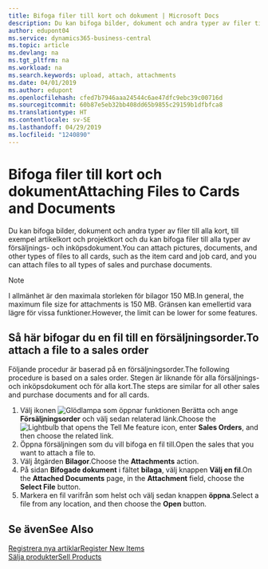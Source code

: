 ```yaml
---
title: Bifoga filer till kort och dokument | Microsoft Docs
description: Du kan bifoga bilder, dokument och andra typer av filer till alla kort och alla typer av försäljnings- och inköpsdokument.
author: edupont04
ms.service: dynamics365-business-central
ms.topic: article
ms.devlang: na
ms.tgt_pltfrm: na
ms.workload: na
ms.search.keywords: upload, attach, attachments
ms.date: 04/01/2019
ms.author: edupont
ms.openlocfilehash: cfed7b7946aaa24544c6ae47dfc9ebc39c00716d
ms.sourcegitcommit: 60b87e5eb32bb408dd65b9855c29159b1dfbfca8
ms.translationtype: HT
ms.contentlocale: sv-SE
ms.lasthandoff: 04/29/2019
ms.locfileid: "1240890"
---
```

# <a name="attaching-files-to-cards-and-documents"></a><span data-ttu-id="96e65-103">Bifoga filer till kort och dokument</span><span class="sxs-lookup"><span data-stu-id="96e65-103">Attaching Files to Cards and Documents</span></span>
<span data-ttu-id="96e65-104">Du kan bifoga bilder, dokument och andra typer av filer till alla kort, till exempel artikelkort och projektkort och du kan bifoga filer till alla typer av försäljnings- och inköpsdokument.</span><span class="sxs-lookup"><span data-stu-id="96e65-104">You can attach pictures, documents, and other types of files to all cards, such as the item card and job card, and you can attach files to all types of sales and purchase documents.</span></span>

> [!Note]
> <span data-ttu-id="96e65-105">I allmänhet är den maximala storleken för bilagor 150 MB.</span><span class="sxs-lookup"><span data-stu-id="96e65-105">In general, the maximum file size for attachments is 150 MB.</span></span> <span data-ttu-id="96e65-106">Gränsen kan emellertid vara lägre för vissa funktioner.</span><span class="sxs-lookup"><span data-stu-id="96e65-106">However, the limit can be lower for some features.</span></span> 

## <a name="to-attach-a-file-to-a-sales-order"></a><span data-ttu-id="96e65-107">Så här bifogar du en fil till en försäljningsorder.</span><span class="sxs-lookup"><span data-stu-id="96e65-107">To attach a file to a sales order</span></span>
<span data-ttu-id="96e65-108">Följande procedur är baserad på en försäljningsorder.</span><span class="sxs-lookup"><span data-stu-id="96e65-108">The following procedure is based on a sales order.</span></span> <span data-ttu-id="96e65-109">Stegen är liknande för alla försäljnings- och inköpsdokument och för alla kort.</span><span class="sxs-lookup"><span data-stu-id="96e65-109">The steps are similar for all other sales and purchase documents and for all cards.</span></span>

1. <span data-ttu-id="96e65-110">Välj ikonen ![Glödlampa som öppnar funktionen Berätta](media/ui-search/search_small.png "Glödlampa som öppnar funktionen Berätta") och ange **Försäljningsorder** och välj sedan relaterad länk.</span><span class="sxs-lookup"><span data-stu-id="96e65-110">Choose the ![Lightbulb that opens the Tell Me feature](media/ui-search/search_small.png "Tell me what you want to do") icon, enter **Sales Orders**, and then choose the related link.</span></span>
2. <span data-ttu-id="96e65-111">Öppna försäljningen som du vill bifoga en fil till.</span><span class="sxs-lookup"><span data-stu-id="96e65-111">Open the sales that you want to attach a file to.</span></span>
3. <span data-ttu-id="96e65-112">Välj åtgärden **Bilagor**.</span><span class="sxs-lookup"><span data-stu-id="96e65-112">Choose the **Attachments** action.</span></span>
4. <span data-ttu-id="96e65-113">På sidan **Bifogade dokument** i fältet **bilaga**, välj knappen **Välj en fil**.</span><span class="sxs-lookup"><span data-stu-id="96e65-113">On the **Attached Documents** page, in the **Attachment** field, choose the **Select File** button.</span></span>
5. <span data-ttu-id="96e65-114">Markera en fil varifrån som helst och välj sedan knappen **öppna**.</span><span class="sxs-lookup"><span data-stu-id="96e65-114">Select a file from any location, and then choose the **Open** button.</span></span>

## <a name="see-also"></a><span data-ttu-id="96e65-115">Se även</span><span class="sxs-lookup"><span data-stu-id="96e65-115">See Also</span></span>
[<span data-ttu-id="96e65-116">Registrera nya artiklar</span><span class="sxs-lookup"><span data-stu-id="96e65-116">Register New Items</span></span>](inventory-how-register-new-items.md)  
[<span data-ttu-id="96e65-117">Sälja produkter</span><span class="sxs-lookup"><span data-stu-id="96e65-117">Sell Products</span></span>](sales-how-sell-products.md)
